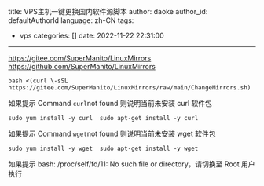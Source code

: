title: VPS主机一键更换国内软件源脚本
author: daoke
author_id: defaultAuthorId
language: zh-CN
tags:
  - vps
categories: []
date: 2022-11-22 22:31:00
---
https://gitee.com/SuperManito/LinuxMirrors https://github.com/SuperManito/LinuxMirrors

`bash <(curl \-sSL https://gitee.com/SuperManito/LinuxMirrors/raw/main/ChangeMirrors.sh) `

如果提示 Command `curl`not found 则说明当前未安装 curl 软件包

`sudo yum install -y curl  sudo apt-get install -y curl`

如果提示 Command `wget`not found 则说明当前未安装 wget 软件包

`sudo yum install -y wget  sudo apt-get install -y wget`

如果提示 bash: /proc/self/fd/11: No such file or directory，请切换至 Root 用户执行